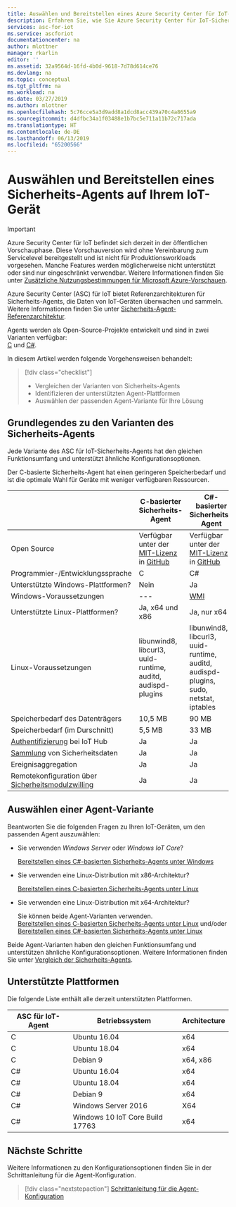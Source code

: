 ```yaml
---
title: Auswählen und Bereitstellen eines Azure Security Center für IoT-Agents (Vorschauversion) | Microsoft-Dokumentation
description: Erfahren Sie, wie Sie Azure Security Center für IoT-Sicherheits-Agents auf IoT-Geräten auswählen und bereitstellen.
services: asc-for-iot
ms.service: ascforiot
documentationcenter: na
author: mlottner
manager: rkarlin
editor: ''
ms.assetid: 32a9564d-16fd-4b0d-9618-7d78d614ce76
ms.devlang: na
ms.topic: conceptual
ms.tgt_pltfrm: na
ms.workload: na
ms.date: 03/27/2019
ms.author: mlottner
ms.openlocfilehash: 5c76cce5a3d9add8a1dcd8acc439a70c4a8655a9
ms.sourcegitcommit: d4dfbc34a1f03488e1b7bc5e711a11b72c717ada
ms.translationtype: HT
ms.contentlocale: de-DE
ms.lasthandoff: 06/13/2019
ms.locfileid: "65200566"
---
```

# <a name="select-and-deploy-a-security-agent-on-your-iot-device"></a>Auswählen und Bereitstellen eines Sicherheits-Agents auf Ihrem IoT-Gerät

> [!IMPORTANT]
> Azure Security Center für IoT befindet sich derzeit in der öffentlichen Vorschauphase.
> Diese Vorschauversion wird ohne Vereinbarung zum Servicelevel bereitgestellt und ist nicht für Produktionsworkloads vorgesehen. Manche Features werden möglicherweise nicht unterstützt oder sind nur eingeschränkt verwendbar. Weitere Informationen finden Sie unter [Zusätzliche Nutzungsbestimmungen für Microsoft Azure-Vorschauen](https://azure.microsoft.com/support/legal/preview-supplemental-terms/).

Azure Security Center (ASC) für IoT bietet Referenzarchitekturen für Sicherheits-Agents, die Daten von IoT-Geräten überwachen und sammeln.
Weitere Informationen finden Sie unter [Sicherheits-Agent-Referenzarchitektur](security-agent-architecture.md).

Agents werden als Open-Source-Projekte entwickelt und sind in zwei Varianten verfügbar: <br> [C](https://aka.ms/iot-security-github-c) und [C#](https://aka.ms/iot-security-github-cs).

In diesem Artikel werden folgende Vorgehensweisen behandelt: 
> [!div class="checklist"]
> * Vergleichen der Varianten von Sicherheits-Agents
> * Identifizieren der unterstützten Agent-Plattformen
> * Auswählen der passenden Agent-Variante für Ihre Lösung

## <a name="understand-security-agent-options"></a>Grundlegendes zu den Varianten des Sicherheits-Agents

Jede Variante des ASC für IoT-Sicherheits-Agents hat den gleichen Funktionsumfang und unterstützt ähnliche Konfigurationsoptionen. 

Der C-basierte Sicherheits-Agent hat einen geringeren Speicherbedarf und ist die optimale Wahl für Geräte mit weniger verfügbaren Ressourcen. 

|     | C-basierter Sicherheits-Agent | C#-basierter Sicherheits-Agent |
| --- | ----------- | --------- |
| Open Source | Verfügbar unter der [MIT-Lizenz](https://en.wikipedia.org/wiki/MIT_License) in [GitHub](https://aka.ms/iot-security-github-cs) | Verfügbar unter der [MIT-Lizenz](https://en.wikipedia.org/wiki/MIT_License) in [GitHub](https://aka.ms/iot-security-github-c) |
| Programmier-/Entwicklungssprache    | C | C# |
| Unterstützte Windows-Plattformen? | Nein | Ja |
| Windows-Voraussetzungen | --- | [WMI](https://docs.microsoft.com/windows/desktop/wmisdk/) |
| Unterstützte Linux-Plattformen? | Ja, x64 und x86 | Ja, nur x64 |
| Linux-Voraussetzungen | libunwind8, libcurl3, uuid-runtime, auditd, audispd-plugins | libunwind8, libcurl3, uuid-runtime, auditd, audispd-plugins, sudo, netstat, iptables |
| Speicherbedarf des Datenträgers | 10,5 MB | 90 MB |
| Speicherbedarf (im Durschnitt) | 5,5 MB | 33 MB |
| [Authentifizierung](concept-security-agent-authentication-methods.md) bei IoT Hub | Ja | Ja |
| [Sammlung](how-to-agent-configuration.md#supported-security-events) von Sicherheitsdaten | Ja | Ja |
| Ereignisaggregation | Ja | Ja |
| Remotekonfiguration über [Sicherheitsmodulzwilling](concept-security-module.md) | Ja | Ja |


## <a name="choose-an-agent-flavor"></a>Auswählen einer Agent-Variante 

Beantworten Sie die folgenden Fragen zu Ihren IoT-Geräten, um den passenden Agent auszuwählen:

- Sie verwenden _Windows Server_ oder _Windows IoT Core_? 

    [Bereitstellen eines C#-basierten Sicherheits-Agents unter Windows](how-to-deploy-windows-cs.md)

- Sie verwenden eine Linux-Distribution mit x86-Architektur? 

    [Bereitstellen eines C-basierten Sicherheits-Agents unter Linux](how-to-deploy-linux-c.md)

- Sie verwenden eine Linux-Distribution mit x64-Architektur?

    Sie können beide Agent-Varianten verwenden. <br>
    [Bereitstellen eines C-basierten Sicherheits-Agents unter Linux](how-to-deploy-linux-c.md) und/oder [Bereitstellen eines C#-basierten Sicherheits-Agents unter Linux](how-to-deploy-linux-cs.md)

Beide Agent-Varianten haben den gleichen Funktionsumfang und unterstützen ähnliche Konfigurationsoptionen.
Weitere Informationen finden Sie unter [Vergleich der Sicherheits-Agents](how-to-deploy-agent.md#understand-security-agent-options).

## <a name="supported-platforms"></a>Unterstützte Plattformen

Die folgende Liste enthält alle derzeit unterstützten Plattformen.

|ASC für IoT-Agent |Betriebssystem |Architecture |
|--------------|------------|--------------|
|C|Ubuntu 16.04 |   x64|
|C|Ubuntu 18.04 |   x64|
|C|Debian 9 |   x64, x86|
|C#|Ubuntu 16.04    |x64|
|C#|Ubuntu 18.04    |x64|
|C#|Debian 9    |x64|
|C#|Windows Server 2016|    X64|
|C#|Windows 10 IoT Core Build 17763 |x64|

## <a name="next-steps"></a>Nächste Schritte

Weitere Informationen zu den Konfigurationsoptionen finden Sie in der Schrittanleitung für die Agent-Konfiguration. 
> [!div class="nextstepaction"]
> [Schrittanleitung für die Agent-Konfiguration](./how-to-agent-configuration.md)
